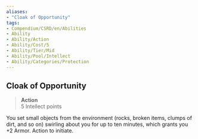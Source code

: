 ```yaml
---
aliases:
- "Cloak of Opportunity"
tags:
- Compendium/CSRD/en/Abilities
- Ability
- Ability/Action
- Ability/Cost/5
- Ability/Tier/Mid
- Ability/Pool/Intellect
- Ability/Categories/Protection
---
```


  
## Cloak of Opportunity  
>**Action**  
>5 Intellect points
  
You set small objects from the environment (rocks, broken items, clumps of dirt, and so on) swirling about you for up to ten minutes, which grants you +2 Armor. Action to initiate.